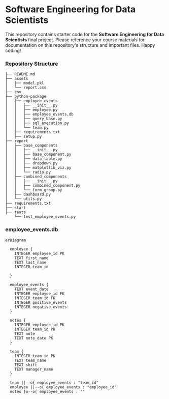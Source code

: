 
# Software Engineering for Data Scientists 

This repository contains starter code for the **Software Engineering for Data Scientists** final project. Please reference your course materials for documentation on this repository's structure and important files. Happy coding!

### Repository Structure 
```
├── README.md
├── assets
│   ├── model.pkl
│   └── report.css
├── env
├── python-package
│   ├── employee_events
│   │   ├── __init__.py
│   │   ├── employee.py
│   │   ├── employee_events.db
│   │   ├── query_base.py
│   │   ├── sql_execution.py
│   │   └── team.py
│   ├── requirements.txt
│   ├── setup.py
├── report
│   ├── base_components
│   │   ├── __init__.py
│   │   ├── base_component.py
│   │   ├── data_table.py
│   │   ├── dropdown.py
│   │   ├── matplotlib_viz.py
│   │   └── radio.py
│   ├── combined_components
│   │   ├── __init__.py
│   │   ├── combined_component.py
│   │   └── form_group.py
│   ├── dashboard.py
│   └── utils.py
├── requirements.txt
├── start
├── tests
    └── test_employee_events.py
```

### employee_events.db

```mermaid
erDiagram

  employee {
    INTEGER employee_id PK
    TEXT first_name
    TEXT last_name
    INTEGER team_id
    
  }

  employee_events {
    TEXT event_date
    INTEGER employee_id FK
    INTEGER team_id FK
    INTEGER positive_events
    INTEGER negative_events
  }

  notes {
    INTEGER employee_id PK
    INTEGER team_id PK
    TEXT note
    TEXT note_date PK
  }

  team {
    INTEGER team_id PK
    TEXT team_name
    TEXT shift
    TEXT manager_name
  }

  team ||--o{ employee_events : "team_id"
  employee ||--o{ employee_events : "employee_id"
  notes }o--o{ employee_events : "" 
```

